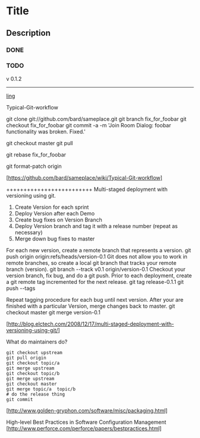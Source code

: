 # Title
 
## Description

### DONE 

### TODO

v 0.1.2

---

[ling](http://www.google.com)


Typical-Git-workflow

git clone git://github.com/bard/sameplace.git
git branch fix_for_foobar
git checkout fix_for_foobar
git commit -a -m 'Join Room Dialog: foobar functionality was broken.  Fixed.'

git checkout master
git pull

git rebase fix_for_foobar

git format-patch origin

[https://github.com/bard/sameplace/wiki/Typical-Git-workflow]

+++++++++++++++++++++++++
Multi-staged deployment with versioning using git.

   1. Create Version for each sprint
   2. Deploy Version after each Demo
   3. Create bug fixes on Version Branch
   4. Deploy Version branch and tag it with a release number (repeat as necessary)
   5. Merge down bug fixes to master


For each new version, create a remote branch that represents a version.
	git push origin origin:refs/heads/version-0.1
Git does not allow you to work in remote branches, so create a local git branch that tracks your remote branch (version).
	git branch --track v0.1 origin/version-0.1
Checkout your version branch, fix bug, and do a git push. 
Prior to each deployment, create a git remote tag incremented for the next release.
	git tag release-0.1.1
	git push --tags

Repeat tagging procedure for each bug until next version.
After your are finished with a particular Version, merge changes back to master.
	git checkout master
	git merge version-0.1
	
[http://blog.elctech.com/2008/12/17/multi-staged-deployment-with-versioning-using-git/]

What do maintainers do?

	git checkout upstream
	git pull origin
	git checkout topic/a
	git merge upstream
	git checkout topic/b
	git merge upstream
	git checkout master
	git merge topic/a  topic/b
	# do the release thing
	git commit

[http://www.golden-gryphon.com/software/misc/packaging.html]

High-level Best Practices in Software Configuration Management
[http://www.perforce.com/perforce/papers/bestpractices.html]
